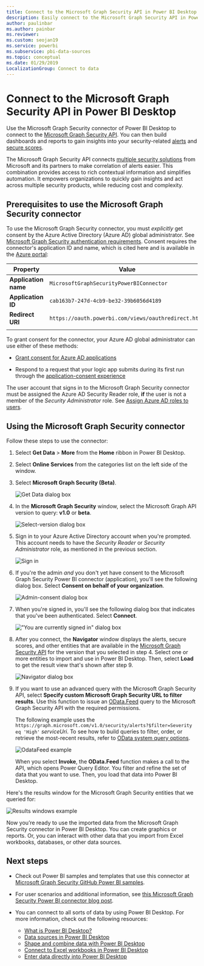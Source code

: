 ```yaml
---
title: Connect to the Microsoft Graph Security API in Power BI Desktop
description: Easily connect to the Microsoft Graph Security API in Power BI Desktop
author: paulinbar
ms.author: painbar
ms.reviewer:
ms.custom: seojan19
ms.service: powerbi
ms.subservice: pbi-data-sources
ms.topic: conceptual
ms.date: 01/29/2019
LocalizationGroup: Connect to data
---
```

# Connect to the Microsoft Graph Security API in Power BI Desktop

Use the Microsoft Graph Security connector of Power BI Desktop to connect to the [Microsoft Graph Security API](/graph/security-concept-overview). You can then build dashboards and reports to gain insights into your security-related [alerts](/graph/api/resources/alert) and [secure scores](/graph/api/resources/securescores).

The Microsoft Graph Security API connects [multiple security solutions](/graph/api/resources/security-api-overview#alerts) from Microsoft and its partners to make correlation of alerts easier. This combination provides access to rich contextual information and simplifies automation. It empowers organizations to quickly gain insights and act across multiple security products, while reducing cost and complexity.

## Prerequisites to use the Microsoft Graph Security connector

To use the Microsoft Graph Security connector, you must *explicitly* get consent by the Azure Active Directory (Azure AD) global administrator. See 
[Microsoft Graph Security authentication requirements](/graph/security-authorization).
Consent requires the connector's application ID and name, which is cited here and is available in the [Azure portal](https://portal.azure.com):

| Property | Value |
|----------|-------|
| **Application name** | `MicrosoftGraphSecurityPowerBIConnector` |
| **Application ID** | `cab163b7-247d-4cb9-be32-39b6056d4189` |
| **Redirect URI** | `https://oauth.powerbi.com/views/oauthredirect.html` |
|||

To grant consent for the connector, your Azure AD global administrator can use either of these methods:

* [Grant consent for Azure AD applications](/azure/active-directory/develop/v2-permissions-and-consent)

* Respond to a request that your logic app submits during its first run through the
   [application-consent experience](/azure/active-directory/develop/application-consent-experience)
   
The user account that signs in to the Microsoft Graph Security connector must be assigned the Azure AD Security Reader role, **if** the user is not a member of the *Security Administrator* role. See [Assign Azure AD roles to users](/graph/security-authorization#assign-azure-ad-roles-to-users).

## Using the Microsoft Graph Security connector

Follow these steps to use the connector:

1. Select **Get Data** > **More** from the **Home** ribbon in Power BI Desktop.
2. Select **Online Services** from the categories list on the left side of the window.
3. Select **Microsoft Graph Security (Beta)**.

    ![Get Data dialog box](media/desktop-connect-graph-security/GetData.PNG)
    
4. In the **Microsoft Graph Security** window, select the Microsoft Graph API version to query: **v1.0** or **beta**.

    ![Select-version dialog box](media/desktop-connect-graph-security/selectVersion.PNG)
    
5. Sign in to your Azure Active Directory account when you're prompted. This account needs to have the *Security Reader* or *Security Administrator* role, as mentioned in the previous section.

    ![Sign in](media/desktop-connect-graph-security/SignIn.PNG) 
    
6. If you're the admin *and* you don't yet have consent to the Microsoft Graph Security Power BI connector (application), you'll see the following dialog box. Select **Consent on behalf of your organization**.

    ![Admin-consent dialog box](media/desktop-connect-graph-security/AdminConsent.PNG)
    
7. When you're signed in, you'll see the following dialog box that indicates that you've been authenticated. Select **Connect**.

    !["You are currently signed in" dialog box](media/desktop-connect-graph-security/SignedIn.PNG)
    
8. After you connect, the **Navigator** window displays the alerts, secure scores, and other entities that are available in the [Microsoft Graph Security API](/graph/security-concept-overview) for the version that you selected in step 4. Select one or more entities to import and use in Power BI Desktop. Then, select **Load** to get the result view that's shown after step 9.

    ![Navigator dialog box](media/desktop-connect-graph-security/NavTable.PNG)
    
9. If you want to use an advanced query with the Microsoft Graph Security API, select **Specify custom Microsoft Graph Security URL to filter results**. Use this function to issue an [OData.Feed](./desktop-connect-odata.md) query to the Microsoft Graph Security API with the required permissions.

   The following example uses the `https://graph.microsoft.com/v1.0/security/alerts?$filter=Severity eq 'High'` *serviceUri*. To see how to build queries to filter, order, or retrieve the most-recent results, refer to [OData system query options](/graph/query-parameters).

   ![OdataFeed example](media/desktop-connect-graph-security/ODataFeed.PNG)
    
   When you select **Invoke**, the **OData.Feed** function makes a call to the API, which opens Power Query Editor. You filter and refine the set of data that you want to use. Then, you load that data into Power BI Desktop.

Here's the results window for the Microsoft Graph Security entities that we queried for:

   ![Results windows example](media/desktop-connect-graph-security/Result.PNG)
    

Now you’re ready to use the imported data from the Microsoft Graph Security connector in Power BI Desktop. You can create graphics or reports. Or, you can interact with other data that you import from Excel workbooks, databases, or other data sources.

## Next steps
* Check out Power BI samples and templates that use this connector at [Microsoft Graph Security GitHub Power BI samples](https://aka.ms/graphsecuritypowerbiconnectorsamples).

* For user scenarios and additional information, see [this Microsoft Graph Security Power BI connector blog post](https://aka.ms/graphsecuritypowerbiconnectorblogpost).

* You can connect to all sorts of data by using Power BI Desktop. For more information, check out the following resources:

    * [What is Power BI Desktop?](../fundamentals/desktop-what-is-desktop.md)
    * [Data sources in Power BI Desktop](desktop-data-sources.md)
    * [Shape and combine data with Power BI Desktop](desktop-shape-and-combine-data.md)
    * [Connect to Excel workbooks in Power BI Desktop](desktop-connect-excel.md)
    * [Enter data directly into Power BI Desktop](desktop-enter-data-directly-into-desktop.md)